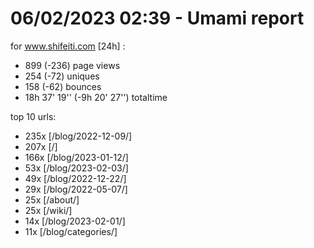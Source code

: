 # 06/02/2023 02:39 - Umami report
for www.shifeiti.com [24h] :

 - 899 (-236) page views
 - 254 (-72) uniques
 - 158 (-62) bounces
 - 18h 37' 19'' (-9h 20' 27'') totaltime


top 10 urls:
 - 235x [/blog/2022-12-09/]
 - 207x [/]
 - 166x [/blog/2023-01-12/]
 - 53x [/blog/2023-02-03/]
 - 49x [/blog/2022-12-22/]
 - 29x [/blog/2022-05-07/]
 - 25x [/about/]
 - 25x [/wiki/]
 - 14x [/blog/2023-02-01/]
 - 11x [/blog/categories/]


